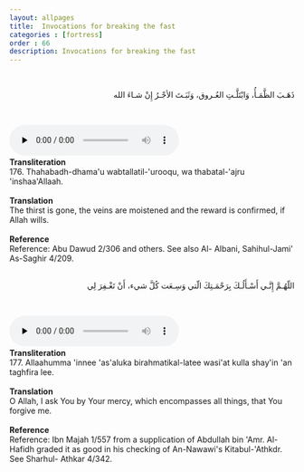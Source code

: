 ```yaml
---
layout: allpages
title:  Invocations for breaking the fast
categories : [fortress]
order : 66
description: Invocations for breaking the fast
---
```


&nbsp;
<div class="arabictext" dir="RTL">

ذَهَـبَ الظَّمَـأُ، وَابْتَلَّـتِ العُـروق، وَثَبَـتَ الأجْـرُ إِنْ شـاءَ الله

</div>

&nbsp;

<audio controls  preload="none">
  <source src="{{ site.baseurl }}/audio/fortress/176.mp3" type="audio/mpeg">
Your browser does not support the audio element.
</audio>&nbsp;

<div class="duaextra" tabindex="0"> <div onclick = "void(0)"><strong>Transliteration</strong></div> <div class="extra">
176. Thahabadh-dhama'u wabtallatil-'urooqu, wa thabatal-'ajru 'inshaa'Allaah.

</div> </div> &nbsp; 
<div class="duaextra" tabindex="0"> <div onclick = "void(0)"><strong>Translation</strong></div> <div class="extra">
The thirst is gone, the veins are moistened and the reward is confirmed, if Allah wills.

</div> </div> &nbsp;
<div class="duaextra" tabindex="0"> <div onclick = "void(0)"><strong>Reference</strong></div> <div class="extra">
Reference: Abu Dawud 2/306 and others. See also Al- Albani, Sahihul-Jami' As-Saghir 4/209.

</div> </div>
&nbsp;
<div class="arabictext" dir="RTL">

اللّهُـمَّ إِنَّـي أَسْـأَلُـكَ بِرَحْمَـتِكَ الّتي وَسِـعَت كُلَّ شيء، أَنْ تَغْـفِرَ لِي

</div>

&nbsp;

<audio controls  preload="none">
  <source src="{{ site.baseurl }}/audio/fortress/177.mp3" type="audio/mpeg">
Your browser does not support the audio element.
</audio>&nbsp;

<div class="duaextra" tabindex="0"> <div onclick = "void(0)"><strong>Transliteration</strong></div> <div class="extra">
177. Allaahumma 'innee 'as'aluka birahmatikal-latee wasi'at kulla shay'in 'an taghfira lee.

</div> </div> &nbsp; 
<div class="duaextra" tabindex="0"> <div onclick = "void(0)"><strong>Translation</strong></div> <div class="extra">
O Allah, I ask You by Your mercy, which encompasses all things, that You forgive me.

</div> </div> &nbsp; 
<div class="duaextra" tabindex="0"> <div onclick = "void(0)"><strong>Reference</strong></div> <div class="extra">
Reference: Ibn Majah 1/557 from a supplication of Abdullah bin 'Amr. Al-Hafidh graded it as good in his checking of An-Nawawi's Kitabul-'Athkdr. See Sharhul- Athkar 4/342.

</div> </div>
